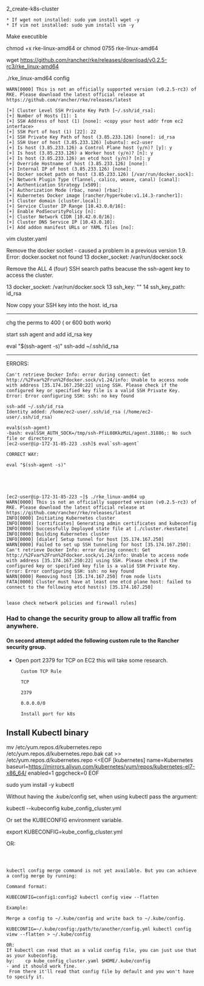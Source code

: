 2_create-k8s-cluster

    * If wget not installed: sudo yum install wget -y
    * If vim not installed: sudo yum install vim -y

Make executible

chmod +x rke-linux-amd64
or
chmod 0755 rke-linux-amd64

wget https://github.com/rancher/rke/releases/download/v0.2.5-rc3/rke_linux-amd64


./rke_linux-amd64 config
```
WARN[0000] This is not an officially supported version (v0.2.5-rc3) of RKE. Please download the latest official release at https://github.com/rancher/rke/releases/latest 

[+] Cluster Level SSH Private Key Path [~/.ssh/id_rsa]: 
[+] Number of Hosts [1]: 1
[+] SSH Address of host (1) [none]: <copy your host addr from ec2 interface>
[+] SSH Port of host (1) [22]: 22
[+] SSH Private Key Path of host (3.85.233.126) [none]: id_rsa
[+] SSH User of host (3.85.233.126) [ubuntu]: ec2-user
[+] Is host (3.85.233.126) a Control Plane host (y/n)? [y]: y
[+] Is host (3.85.233.126) a Worker host (y/n)? [n]: y 
[+] Is host (3.85.233.126) an etcd host (y/n)? [n]: y
[+] Override Hostname of host (3.85.233.126) [none]: 
[+] Internal IP of host (3.85.233.126) [none]: 
[+] Docker socket path on host (3.85.233.126) [/var/run/docker.sock]: 
[+] Network Plugin Type (flannel, calico, weave, canal) [canal]: 
[+] Authentication Strategy [x509]: 
[+] Authorization Mode (rbac, none) [rbac]: 
[+] Kubernetes Docker image [rancher/hyperkube:v1.14.3-rancher1]: 
[+] Cluster domain [cluster.local]: 
[+] Service Cluster IP Range [10.43.0.0/16]: 
[+] Enable PodSecurityPolicy [n]: 
[+] Cluster Network CIDR [10.42.0.0/16]: 
[+] Cluster DNS Service IP [10.43.0.10]: 
[+] Add addon manifest URLs or YAML files [no]:
```
vim cluster.yaml

Remove the docker socket - caused a problem in a previous version 1.9.
Error: docker.socket not found
 13   docker_socket: /var/run/docker.sock

Remove the ALL 4 (four)  SSH search paths beacuse the ssh-agent key to access the cluster.

 13   docker_socket: /var/run/docker.sock
 13   ssh_key: ""
 14   ssh_key_path: id_rsa


Now copy your SSH key into the host.
id_rsa 

---

chg the perms to 400 ( or 600 both work)

start ssh agent and add id_rsa key


eval "$(ssh-agent -s)"
ssh-add ~/.ssh/id_rsa


---

ERRORS:

    Can't retrieve Docker Info: error during connect: Get http://%2Fvar%2Frun%2Fdocker.sock/v1.24/info: Unable to access node with address [35.174.167.250:22] using SSH. Please check if the configured key or specified key file is a valid SSH Private Key. Error: Error configuring SSH: ssh: no key found 

    ssh-add ~/.ssh/id_rsa 
    Identity added: /home/ec2-user/.ssh/id_rsa (/home/ec2-user/.ssh/id_rsa)

    eval$(ssh-agent)
    -bash: evalSSH_AUTH_SOCK=/tmp/ssh-PfiL08KkzMzL/agent.31886;: No such file or directory
    [ec2-user@ip-172-31-85-223 .ssh]$ eval`ssh-agent`

    CORRECT WAY:

    eval "$(ssh-agent -s)"





    [ec2-user@ip-172-31-85-223 ~]$ ./rke_linux-amd64 up 
    WARN[0000] This is not an officially supported version (v0.2.5-rc3) of RKE. Please download the latest official release at https://github.com/rancher/rke/releases/latest 
    INFO[0000] Initiating Kubernetes cluster                
    INFO[0000] [certificates] Generating admin certificates and kubeconfig 
    INFO[0000] Successfully Deployed state file at [./cluster.rkestate] 
    INFO[0000] Building Kubernetes cluster                  
    INFO[0000] [dialer] Setup tunnel for host [35.174.167.250] 
    WARN[0000] Failed to set up SSH tunneling for host [35.174.167.250]: Can't retrieve Docker Info: error during connect: Get http://%2Fvar%2Frun%2Fdocker.sock/v1.24/info: Unable to access node with address [35.174.167.250:22] using SSH. Please check if the configured key or specified key file is a valid SSH Private Key. Error: Error configuring SSH: ssh: no key found 
    WARN[0000] Removing host [35.174.167.250] from node lists 
    FATA[0000] Cluster must have at least one etcd plane host: failed to connect to the following etcd host(s) [35.174.167.250]


    lease check network policies and firewall rules]

### Had to change the security group to allow all traffic from anywhere.
#### On second attempt added the following custom rule to the Rancher security group.

* Open port 2379 for TCP on EC2 this will take some research.

        Custom TCP Rule 

        TCP
            
        2379
            
        0.0.0.0/0
            
        Install port for k8s


## Install Kubectl binary

mv /etc/yum.repos.d/kubernetes.repo /etc/yum.repos.d/kubernetes.repo.bak
cat >> /etc/yum.repos.d/kubernetes.repo <<EOF
[kubernetes]
name=Kubernetes
baseurl=https://mirrors.aliyun.com/kubernetes/yum/repos/kubernetes-el7-x86_64/
enabled=1
gpgcheck=0
EOF

sudo yum install -y kubectl


Without having the .kube/config set, when using kubectl pass the argument:

kubectl --kubeconfig kube_config_cluster.yml <command>

Or set the KUBECONFIG environment variable.

export KUBECONFIG=kube_config_cluster.yml

OR:

```



kubectl config merge command is not yet available. But you can achieve a config merge by running:

Command format:

KUBECONFIG=config1:config2 kubectl config view --flatten

Example:

Merge a config to ~/.kube/config and write back to ~/.kube/config.

KUBECONFIG=~/.kube/config:/path/to/another/config.yml kubectl config view --flatten > ~/.kube/config

OR: 
If kubectl can read that as a valid config file, you can just use that as your kubeconfig. 
by:    cp kube_config_cluster.yaml $HOME/.kube/config 
- and it should work fine.
 From there it'll read that config file by default and you won't have to specify it.

```











